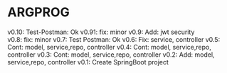 # ARGPROG

v0.10: Test-Postman: Ok
v0.91: fix: minor
v0.9: Add: jwt security  
v0.8: fix: minor
v0.7: Test Postman: Ok
v0.6: Fix: service, controller
v0.5: Cont: model, service,repo, controller
v0.4: Cont: model, service,repo, controller
v0.3: Cont: model, service,repo, controller
v0.2: Add: model, service,repo, controller
v0.1: Create SpringBoot project
